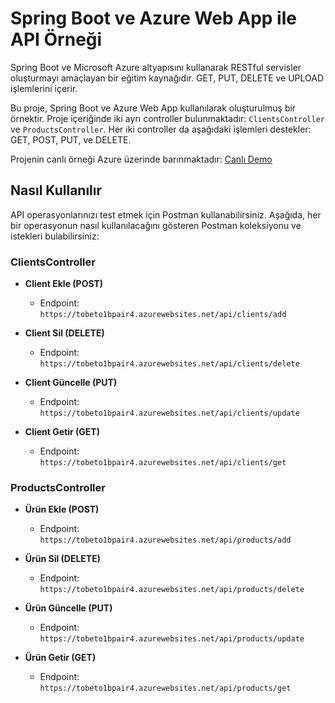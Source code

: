 # Spring Boot ve Azure Web App ile API Örneği

Spring Boot ve Microsoft Azure altyapısını kullanarak RESTful servisler oluşturmayı amaçlayan bir eğitim kaynağıdır. GET, PUT, DELETE ve UPLOAD işlemlerini içerir.

Bu proje, Spring Boot ve Azure Web App kullanılarak oluşturulmuş bir örnektir. Proje içeriğinde iki ayrı controller bulunmaktadır: `ClientsController` ve `ProductsController`. Her iki controller da aşağıdaki işlemleri destekler: GET, POST, PUT, ve DELETE.

Projenin canlı örneği Azure üzerinde barınmaktadır: [Canlı Demo](https://tobeto1bpair4.azurewebsites.net/)

## Nasıl Kullanılır

API operasyonlarınızı test etmek için Postman kullanabilirsiniz. Aşağıda, her bir operasyonun nasıl kullanılacağını gösteren Postman koleksiyonu ve istekleri bulabilirsiniz:

### ClientsController

- **Client Ekle (POST)**
  - Endpoint: `https://tobeto1bpair4.azurewebsites.net/api/clients/add`

- **Client Sil (DELETE)**
  - Endpoint: `https://tobeto1bpair4.azurewebsites.net/api/clients/delete`

- **Client Güncelle (PUT)**
  - Endpoint: `https://tobeto1bpair4.azurewebsites.net/api/clients/update`

- **Client Getir (GET)**
  - Endpoint: `https://tobeto1bpair4.azurewebsites.net/api/clients/get`

### ProductsController

- **Ürün Ekle (POST)**
  - Endpoint: `https://tobeto1bpair4.azurewebsites.net/api/products/add`

- **Ürün Sil (DELETE)**
  - Endpoint: `https://tobeto1bpair4.azurewebsites.net/api/products/delete`

- **Ürün Güncelle (PUT)**
  - Endpoint: `https://tobeto1bpair4.azurewebsites.net/api/products/update`

- **Ürün Getir (GET)**
  - Endpoint: `https://tobeto1bpair4.azurewebsites.net/api/products/get`

